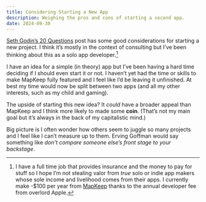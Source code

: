 ```yaml
---
title: Considering Starting a New App
description: Weighing the pros and cons of starting a second app.
date: 2024-09-30
---
```


[Seth Godin’s 20 Questions](https://seths.blog/2024/09/twenty-questions/) post has some good considerations for starting a new project. I think it’s mostly in the context of consulting but I’ve been thinking about this as a solo app developer.[^1]

I have an idea for a simple (in theory) app but I’ve been having a hard time deciding if I should even start it or not. I haven’t yet had the time or skills to make MapKeep fully featured and I feel like I’d be leaving it unfinished. At best my time would now be split between two apps (and all my other interests, such as my child and gaming).

The upside of starting this new idea? It _could_ have a broader appeal than MapKeep and I think more likely to made some **coin**. (That’s not my main goal but it’s always in the back of my capitalistic mind.)

Big picture is I often wonder how others seem to juggle so many projects and I feel like I can’t measure up to them. Erving Goffman would say something like _don’t compare someone else’s front stage to your backstage_.


[^1]: I have a full time job that provides insurance and the money to pay for stuff so I hope I’m not stealing valor from _true_ solo or indie app makers whose sole income and livelihood comes from their apps. I currently make -$100 per year from [MapKeep](/mapkeep) thanks to the annual developer fee from overlord Apple.